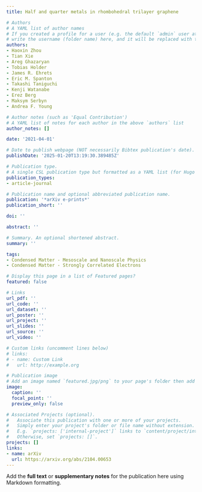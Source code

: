 ```yaml
---
title: Half and quarter metals in rhombohedral trilayer graphene

# Authors
# A YAML list of author names
# If you created a profile for a user (e.g. the default `admin` user at `content/authors/admin/`), 
# write the username (folder name) here, and it will be replaced with their full name and linked to their profile.
authors:
- Haoxin Zhou
- Tian Xie
- Areg Ghazaryan
- Tobias Holder
- James R. Ehrets
- Eric M. Spanton
- Takashi Taniguchi
- Kenji Watanabe
- Erez Berg
- Maksym Serbyn
- Andrea F. Young

# Author notes (such as 'Equal Contribution')
# A YAML list of notes for each author in the above `authors` list
author_notes: []

date: '2021-04-01'

# Date to publish webpage (NOT necessarily Bibtex publication's date).
publishDate: '2025-01-20T13:19:30.389485Z'

# Publication type.
# A single CSL publication type but formatted as a YAML list (for Hugo requirements).
publication_types:
- article-journal

# Publication name and optional abbreviated publication name.
publication: '*arXiv e-prints*'
publication_short: ''

doi: ''

abstract: ''

# Summary. An optional shortened abstract.
summary: ''

tags:
- Condensed Matter - Mesoscale and Nanoscale Physics
- Condensed Matter - Strongly Correlated Electrons

# Display this page in a list of Featured pages?
featured: false

# Links
url_pdf: ''
url_code: ''
url_dataset: ''
url_poster: ''
url_project: ''
url_slides: ''
url_source: ''
url_video: ''

# Custom links (uncomment lines below)
# links:
# - name: Custom Link
#   url: http://example.org

# Publication image
# Add an image named `featured.jpg/png` to your page's folder then add a caption below.
image:
  caption: ''
  focal_point: ''
  preview_only: false

# Associated Projects (optional).
#   Associate this publication with one or more of your projects.
#   Simply enter your project's folder or file name without extension.
#   E.g. `projects: ['internal-project']` links to `content/project/internal-project/index.md`.
#   Otherwise, set `projects: []`.
projects: []
links:
- name: arXiv
  url: https://arxiv.org/abs/2104.00653
---
```


Add the **full text** or **supplementary notes** for the publication here using Markdown formatting.
